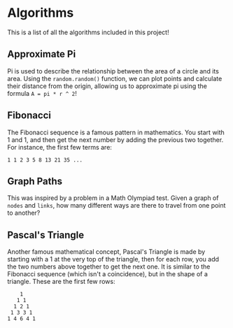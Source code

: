 # Algorithms

This is a list of all the algorithms included in this project!

## Approximate Pi

Pi is used to describe the relationship between the area of a circle and its area. Using the `random.random()` function, we can plot points and calculate their distance from the origin, allowing us to approximate pi using the formula `A = pi * r ^ 2`!

## Fibonacci

The Fibonacci sequence is a famous pattern in mathematics. You start with 1 and 1, and then get the next number by adding the previous two together. For instance, the first few terms are:

`1 1 2 3 5 8 13 21 35 ...`

## Graph Paths

This was inspired by a problem in a Math Olympiad test. Given a graph of `nodes` and `links`, how many different ways are there to travel from one point to another?

## Pascal's Triangle

Another famous mathematical concept, Pascal's Triangle is made by starting with a 1 at the very top of the triangle, then for each row, you add the two numbers above together to get the next one. It is similar to the Fibonacci sequence (which isn't a coincidence), but in the shape of a triangle. These are the first few rows:

```
    1
   1 1
  1 2 1
 1 3 3 1
1 4 6 4 1
```
